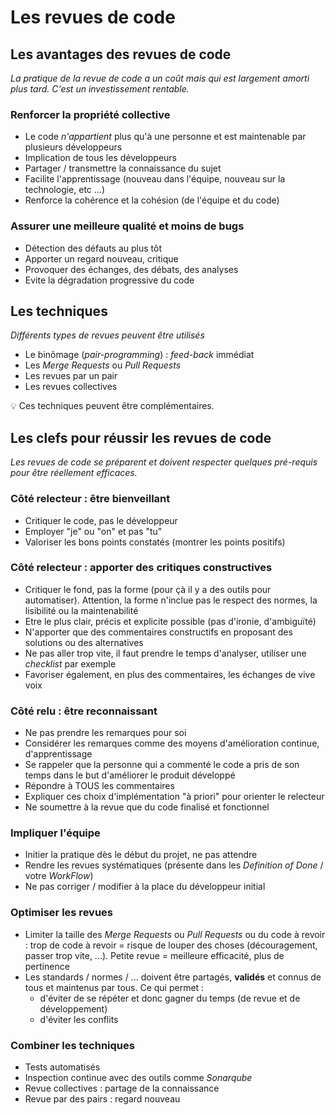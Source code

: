 # Les revues de code

## Les avantages des revues de code

_La pratique de la revue de code a un coût mais qui est largement amorti plus tard. C'est un investissement rentable._

### Renforcer la propriété collective

* Le code _n'appartient_ plus qu'à une personne et est maintenable par plusieurs développeurs
* Implication de tous les développeurs
* Partager / transmettre la connaissance du sujet
* Facilite l'apprentissage (nouveau dans l'équipe, nouveau sur la technologie, etc ...)
* Renforce la cohérence et la cohésion (de l'équipe et du code)

### Assurer une meilleure qualité et moins de bugs

* Détection des défauts au plus tôt
* Apporter un regard nouveau, critique
* Provoquer des échanges, des débats, des analyses
* Evite la dégradation progressive du code

## Les techniques

_Différents types de revues peuvent être utilisés_

* Le binômage (_pair-programming_) : _feed-back_ immédiat
* Les _Merge Requests_ ou _Pull Requests_
* Les revues par un pair
* Les revues collectives

:bulb: Ces techniques peuvent être complémentaires.

## Les clefs pour réussir les revues de code

_Les revues de code se préparent et doivent respecter quelques pré-requis pour être réellement efficaces._

### Côté relecteur : être bienveillant

* Critiquer le code, pas le développeur
* Employer "je" ou "on" et pas "tu"
* Valoriser les bons points constatés (montrer les points positifs)

### Côté relecteur : apporter des critiques constructives

* Critiquer le fond, pas la forme (pour çà il y a des outils pour automatiser). Attention, la forme n'inclue pas le respect des normes, la lisibilité ou la maintenabilité
* Etre le plus clair, précis et explicite possible (pas d'ironie, d'ambiguïté)
* N'apporter que des commentaires constructifs en proposant des solutions ou des alternatives
* Ne pas aller trop vite, il faut prendre le temps d'analyser, utiliser une _checklist_ par exemple
* Favoriser également, en plus des commentaires, les échanges de vive voix

### Côté relu : être reconnaissant

* Ne pas prendre les remarques pour soi
* Considérer les remarques comme des moyens d'amélioration continue, d'apprentissage
* Se rappeler que la personne qui a commenté le code a pris de son temps dans le but d'améliorer le produit développé
* Répondre à TOUS les commentaires
* Expliquer ces choix d'implémentation "à priori" pour orienter le relecteur
* Ne soumettre à la revue que du code finalisé et fonctionnel

### Impliquer l'équipe

* Initier la pratique dès le début du projet, ne pas attendre
* Rendre les revues systématiques (présente dans les _Definition of Done_ / votre _WorkFlow_)
* Ne pas corriger / modifier à la place du développeur initial

### Optimiser les revues

* Limiter la taille des _Merge Requests_ ou _Pull Requests_ ou du code à revoir : trop de code à revoir = risque de louper des choses (découragement, passer trop vite, ...). Petite revue = meilleure efficacité, plus de pertinence
* Les standards / normes / ... doivent être partagés, **validés** et connus de tous et maintenus par tous. Ce qui permet :
  * d'éviter de se répéter et donc gagner du temps (de revue et de développement)
  * d'éviter les conflits

### Combiner les techniques

* Tests automatisés
* Inspection continue avec des outils comme _Sonarqube_
* Revue collectives : partage de la connaissance
* Revue par des pairs : regard nouveau

